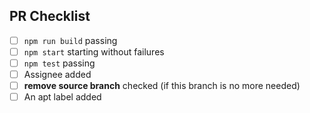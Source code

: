 <!-- your space -->

## PR Checklist

- [ ] `npm run build` passing
- [ ] `npm start` starting without failures
- [ ] `npm test` passing
- [ ] Assignee added
- [ ] **remove source branch** checked (if this branch is no more needed)
- [ ] An apt label added
